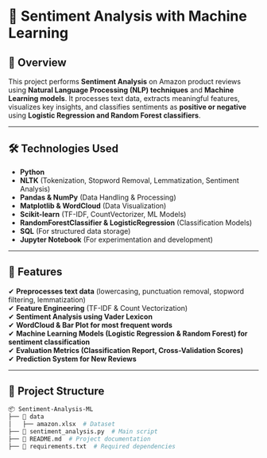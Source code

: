 # 📝 Sentiment Analysis with Machine Learning  

## 📌 Overview  
This project performs **Sentiment Analysis** on Amazon product reviews using **Natural Language Processing (NLP) techniques** and **Machine Learning models**. It processes text data, extracts meaningful features, visualizes key insights, and classifies sentiments as **positive or negative** using **Logistic Regression and Random Forest classifiers**.  

---

## 🛠 Technologies Used  
- **Python**  
- **NLTK** (Tokenization, Stopword Removal, Lemmatization, Sentiment Analysis)  
- **Pandas & NumPy** (Data Handling & Processing)  
- **Matplotlib & WordCloud** (Data Visualization)  
- **Scikit-learn** (TF-IDF, CountVectorizer, ML Models)  
- **RandomForestClassifier & LogisticRegression** (Classification Models)  
- **SQL** (For structured data storage)  
- **Jupyter Notebook** (For experimentation and development)  

---

## 🚀 Features  
✔ **Preprocesses text data** (lowercasing, punctuation removal, stopword filtering, lemmatization)  
✔ **Feature Engineering** (TF-IDF & Count Vectorization)  
✔ **Sentiment Analysis using Vader Lexicon**  
✔ **WordCloud & Bar Plot for most frequent words**  
✔ **Machine Learning Models (Logistic Regression & Random Forest) for sentiment classification**  
✔ **Evaluation Metrics (Classification Report, Cross-Validation Scores)**  
✔ **Prediction System for New Reviews**  

---

## 📂 Project Structure  
```bash
📦 Sentiment-Analysis-ML
├── 📂 data
│   ├── amazon.xlsx  # Dataset
├── 📜 sentiment_analysis.py  # Main script
├── 📜 README.md  # Project documentation
├── 📜 requirements.txt  # Required dependencies
